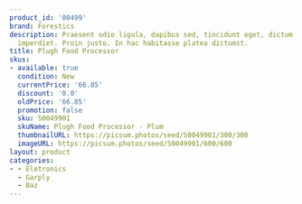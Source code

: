 ```yaml
---
product_id: '00499'
brand: Forestics
description: Praesent odio ligula, dapibus sed, tincidunt eget, dictum ac, nibh. Nullam
  imperdiet. Proin justo. In hac habitasse platea dictumst.
title: Plugh Food Processor
skus:
- available: true
  condition: New
  currentPrice: '66.85'
  discount: '0.0'
  oldPrice: '66.85'
  promotion: false
  sku: S0049901
  skuName: Plugh Food Processor - Plum
  thumbnailURL: https://picsum.photos/seed/S0049901/300/300
  imageURL: https://picsum.photos/seed/S0049901/600/600
layout: product
categories:
- - Eletronics
  - Garply
  - Baz
---
```

